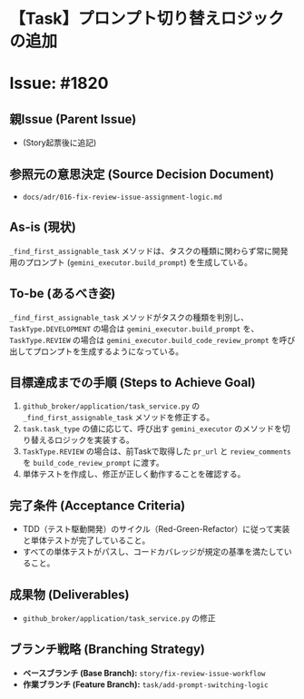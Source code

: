# 【Task】プロンプト切り替えロジックの追加
# Issue: #1820

## 親Issue (Parent Issue)
- (Story起票後に追記)

## 参照元の意思決定 (Source Decision Document)
- `docs/adr/016-fix-review-issue-assignment-logic.md`

## As-is (現状)
`_find_first_assignable_task` メソッドは、タスクの種類に関わらず常に開発用のプロンプト (`gemini_executor.build_prompt`) を生成している。

## To-be (あるべき姿)
`_find_first_assignable_task` メソッドがタスクの種類を判別し、`TaskType.DEVELOPMENT` の場合は `gemini_executor.build_prompt` を、`TaskType.REVIEW` の場合は `gemini_executor.build_code_review_prompt` を呼び出してプロンプトを生成するようになっている。

## 目標達成までの手順 (Steps to Achieve Goal)
1. `github_broker/application/task_service.py` の `_find_first_assignable_task` メソッドを修正する。
2. `task.task_type` の値に応じて、呼び出す `gemini_executor` のメソッドを切り替えるロジックを実装する。
3. `TaskType.REVIEW` の場合は、前Taskで取得した `pr_url` と `review_comments` を `build_code_review_prompt` に渡す。
4. 単体テストを作成し、修正が正しく動作することを確認する。

## 完了条件 (Acceptance Criteria)
- TDD（テスト駆動開発）のサイクル（Red-Green-Refactor）に従って実装と単体テストが完了していること。
- すべての単体テストがパスし、コードカバレッジが規定の基準を満たしていること。

## 成果物 (Deliverables)
- `github_broker/application/task_service.py` の修正

## ブランチ戦略 (Branching Strategy)
- **ベースブランチ (Base Branch):** `story/fix-review-issue-workflow`
- **作業ブランチ (Feature Branch):** `task/add-prompt-switching-logic`
